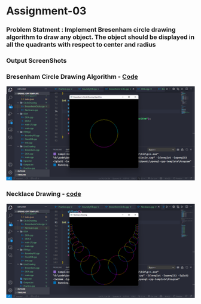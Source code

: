 # Assignment-03

### Problem Statment : Implement Bresenham circle drawing algorithm to draw any object. The object should be displayed in all the quadrants with respect to center and radius

### Output ScreenShots

### Bresenham Circle Drawing Algorithm - [Code](BresenhamCircle.cpp)

<img src="circle.png" alt="circle"></img>

### Necklace Drawing - [code](Necklace.cpp)

<img src="necklace.png" alt="necklace"></img>
